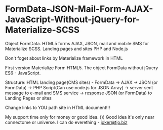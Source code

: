 # FormData-JSON-Mail-Form-AJAX-JavaScript-Without-jQuery-for-Materialize-SCSS
Object FormData. HTML5 forms AJAX, JSON, mail and mobile SMS for Materialize SCSS. Landing pages and sites PHP and Node.js

Don't foget about links by Materialize framework in HTML

First version Materialize Form HTML5.
The object FormData without jQuery
ES6 - JavaScript.

 Structure:
HTML landing page(CMS sites) - FormData -> AJAX -> JSON (or FormData) -> PHP Script(Can use node.js for JSON Array) -> server sent message to e-mail and SMS service -> response JSON (or FormData) to Landing Pages or sites

Change links to YOU path site in HTML document!!!

My support time only for money or good idea. )))
Good idea it's only near connectome or universe.
I can do everething - joker@tjo.biz
